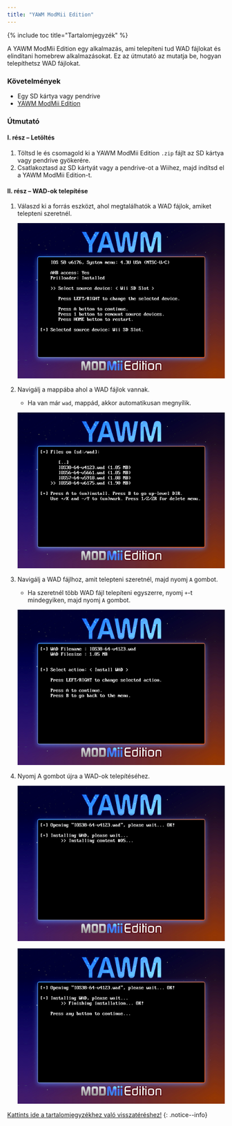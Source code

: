 ```yaml
---
title: "YAWM ModMii Edition"
---
```


{% include toc title="Tartalomjegyzék" %}

A YAWM ModMii Edition egy alkalmazás, ami telepíteni tud WAD fájlokat és elindítani homebrew alkalmazásokat. Ez az útmutató az mutatja be, hogyan telepíthetsz WAD fájlokat.

### Követelmények
* Egy SD kártya vagy pendrive
* [YAWM ModMii Edition](https://oscwii.org/library/app/yawmme)

### Útmutató

#### I. rész – Letöltés

1. Töltsd le és csomagold ki a YAWM ModMii Edition `.zip` fájlt az SD kártya vagy pendrive gyökerére.
1. Csatlakoztasd az SD kártyát vagy a pendrive-ot a Wiihez, majd indítsd el a YAWM ModMii Edition-t.

#### II. rész – WAD-ok telepítése

1. Válaszd ki a forrás eszközt, ahol megtalálhatók a WAD fájlok, amiket telepteni szeretnél.

    ![](/images/homebrew/yawmME/source_device.png)

1. Navigálj a mappába ahol a WAD fájlok vannak.
    + Ha van már `wad`, mappád, akkor automatikusan megnyílik.

    ![](/images/homebrew/yawmME/file_selection.png)

1. Navigálj a WAD fájlhoz, amit telepteni szeretnél, majd nyomj `A` gombot.
    + Ha szeretnél több WAD fájl telepíteni egyszerre, nyomj `+`-t mindegyiken, majd nyomj `A` gombot.

    ![](/images/homebrew/yawmME/install_wad.png)

1. Nyomj A gombot újra a WAD-ok telepítéséhez.

    ![](/images/homebrew/yawmME/installing_wad.png)

    ![](/images/homebrew/yawmME/installing_wad_ok.png)

[Kattints ide a tartalomjegyzékhez való visszatéréshez!](site-navigation)
{: .notice--info}
